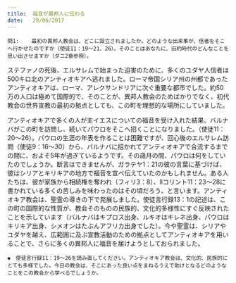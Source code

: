 ```yaml
---
title:  福音が異邦人に伝わる
date:   28/06/2017
---
```


`問1:	最初の異邦人教会は、どこに設立されましたか。どのような出来事が、信者をそこへ行かせたのですか（使徒11：19～21、26）。そのことはあなたに、旧約時代のどんなことを思い出させますか（ダニ2章参照）。`

ステファノの死後、エルサレムで始まった迫害のために、多くのユダヤ人信者は500キロ北のアンティオキアへ逃れました。ローマ帝国シリア州の州都であったアンティオキアは、ローマ、アレクサンドリアに次ぐ重要な都市でした。約50万の人口は極めて国際的で、そのことが、異邦人教会のためばかりでなく、初代教会の世界宣教の最初の拠点としても、この町を理想的な場所にしていました。

アンティオキアで多くの人が主イエスについての福音を受け入れた結果、バルナバがこの町を訪問し、続いてパウロをそこへ招くことになりました。（使徒11：20～26）。パウロの生涯の年表を作ることは困難ですが、回心後のエルサレム訪問（使徒9：16～30）から、バルナバに招かれてアンティオキアで合流するまでの間に、およそ5年が過ぎているようです。その歳月の間、パウロは何をしていたのでしょうか。断言はできませんが、ガラテヤ1：21の彼の言葉に基づけば、彼はシリアとキリキアの地方で福音を宣べ伝えていたのかもしれません。ある人たちは、彼が家族から相続権を奪われ（フィリ3：8）、Ⅱコリント11：23～28に書かれている多くの苦しみを味わったのはその頃だろう、と言います。アンティオキア教会は、聖霊の導きの下で発展しました。使徒言行録13：1の記述は、この町の国際的な性質が、教会そのものの民族的、文化的多様性にすぐ反映されたことを示しています（バルナバはキプロス出身、ルキオはキレネ出身、パウロはキリキア出身、シメオンはたぶんアフリカ出身でした）。今や聖霊は、シリアやユダヤを越え、広範囲に及ぶ宣教活動のための拠点としてアンティオキアを用いることで、さらに多くの異邦人に福音を届けようとしておられました。

`◆　使徒言行録11：19～26を読み直してください。アンティオキア教会は、文化的、民族的にとても多様でした。今日の教会は、そこにあった良い点をまねるうえで助けとなるどのようなことをこの教会から学べるでしょうか。`
